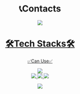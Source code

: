 <div align="center"> <h1>📞Contacts</h1></div>
<div align="center"><a href="https://www.instagram.com/ksh_3013">
    <img 
        src="http://img.shields.io/badge/-Instagram-black?style=flat&logo=Instagram&link=https://www.instagram.com/ksh_3013"
        style="height : auto; margin-left : 10px; margin-right : 10px;"/>
</div>
<div align=center><h1>🛠️Tech Stacks🛠️</h1>

<div align=center>    
✅Can Use✅
<p>

<img src="https://img.shields.io/badge/java-FF0000?style=for-the-badge&logo=java&logoColor=white"><br>
<img src="https://img.shields.io/badge/html5-E34F26?style=for-the-badge&logo=html5&logoColor=white">
<img src="https://img.shields.io/badge/css-1572B6?style=for-the-badge&logo=css3&logoColor=white"> 
<img src="https://img.shields.io/badge/javascript-F7DF1E?style=for-the-badge&logo=javascript&logoColor=black"> 
</p>
<p>
<img src="http://mazassumnida.wtf/api/v2/generate_badge?boj=ksh3013" />
